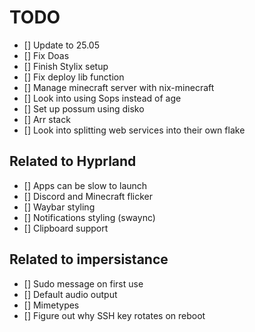 # TODO

 - [] Update to 25.05
 - [] Fix Doas
 - [] Finish Stylix setup
 - [] Fix deploy lib function
 - [] Manage minecraft server with nix-minecraft
 - [] Look into using Sops instead of age
 - [] Set up possum using disko
 - [] Arr stack
 - [] Look into splitting web services into their own flake

 ## Related to Hyprland

 - [] Apps can be slow to launch
 - [] Discord and Minecraft flicker
 - [] Waybar styling
 - [] Notifications styling (swaync)
 - [] Clipboard support

 ## Related to impersistance

 - [] Sudo message on first use
 - [] Default audio output
 - [] Mimetypes
 - [] Figure out why SSH key rotates on reboot
